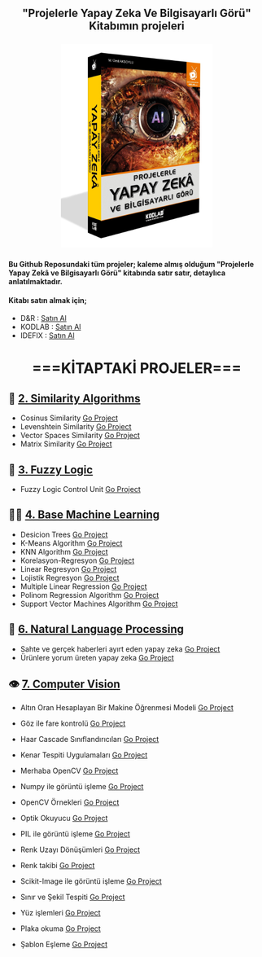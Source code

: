 <h2 align="center">"Projelerle Yapay Zeka Ve Bilgisayarlı Görü" Kitabımın projeleri </h2><h3>  

<p align="center">
  <img src="assets/book.png" alt="Projelerle Yapay Zeka Ve Bilgisayarlı Gör" height="400px"/><br>
</p>

#### Bu Github Reposundaki tüm projeler; kaleme almış olduğum "Projelerle Yapay Zekâ ve Bilgisayarlı Görü" kitabında satır satır, detaylıca anlatılmaktadır.
#### Kitabı satın almak için;

- D&R : [Satın Al](https://www.dr.com.tr/Kitap/Projelerle-Yapay-Zeka-Ve-Bilgisayarli-Goru/Egitim-Basvuru/Bilgisayar/urunno=0001940384001)
- KODLAB : [Satın Al](https://www.kodlab.com/programlama/597-projelerle-yapay-zeka-ve-bilgisayarli-goru-9786257440196.html)
- IDEFIX : [Satın Al](https://www.idefix.com/kitap/projelerle-yapay-zeka-ve-bilgisayarli-goru/egitim-basvuru/bilgisayar/urunno=0001940384001)

  
<h1 align="center">===KİTAPTAKİ PROJELER===</h1>

  
## 💭 [2. Similarity Algorithms](https://github.com/Aksoylu/KODLAB-Projects/tree/main/2.%20Similarity%20Algorithms)
- Cosinus Similarity [Go Project](https://github.com/Aksoylu/KODLAB-Projects/tree/main/2.%20Similarity%20Algorithms/Cosinus%20Similarity)
- Levenshtein Similarity [Go Project](https://github.com/Aksoylu/KODLAB-Projects/tree/main/2.%20Similarity%20Algorithms/Levenshtein%20Similarity)
- Vector Spaces Similarity [Go Project](https://github.com/Aksoylu/KODLAB-Projects/tree/main/2.%20Similarity%20Algorithms/Vector%20Spaces%20Similarity)
- Matrix Similarity [Go Project](https://github.com/Aksoylu/KODLAB-Projects/tree/main/2.%20Similarity%20Algorithms/matrix%20Similarity)

## 🧠 [3. Fuzzy Logic](https://github.com/Aksoylu/KODLAB-Projects/tree/main/3.%20Fuzzy%20Logic/Fuzzy%20Logic%20Control%20Unit)
- Fuzzy Logic Control Unit [Go Project](https://github.com/Aksoylu/KODLAB-Projects/tree/main/3.%20Fuzzy%20Logic/Fuzzy%20Logic%20Control%20Unit)

## 👨‍💻 [4. Base Machine Learning](https://github.com/Aksoylu/KODLAB-Projects/tree/main/4.%20Base%20Machine%20Learning)
- Desicion Trees [Go Project](https://github.com/Aksoylu/KODLAB-Projects/tree/main/4.%20Base%20Machine%20Learning/Desicion%20Trees)
- K-Means Algorithm [Go Project](https://github.com/Aksoylu/KODLAB-Projects/tree/main/4.%20Base%20Machine%20Learning/K-Means%20Algorithm)
- KNN Algorithm [Go Project](https://github.com/Aksoylu/KODLAB-Projects/tree/main/4.%20Base%20Machine%20Learning/KNN%20Algorithm)
- Korelasyon-Regresyon [Go Project](https://github.com/Aksoylu/KODLAB-Projects/tree/main/4.%20Base%20Machine%20Learning/Korelasyon-Regresyon)
- Linear Regresyon [Go Project](https://github.com/Aksoylu/KODLAB-Projects/tree/main/4.%20Base%20Machine%20Learning/Linear%20Regresyon)
- Lojistik Regresyon [Go Project](https://github.com/Aksoylu/KODLAB-Projects/tree/main/4.%20Base%20Machine%20Learning/Lojistik%20Regresyon)
- Multiple Linear Regression [Go Project](https://github.com/Aksoylu/KODLAB-Projects/tree/main/4.%20Base%20Machine%20Learning/Multiple%20Linear%20Regression)
- Polinom Regression Algorithm [Go Project](https://github.com/Aksoylu/KODLAB-Projects/tree/main/4.%20Base%20Machine%20Learning/PolinomRegression)
- Support Vector Machines Algorithm [Go Project](https://github.com/Aksoylu/KODLAB-Projects/tree/main/4.%20Base%20Machine%20Learning/Support%20Vector%20Machines%20Algorithm)

## 🤖 [6. Natural Language Processing](https://github.com/Aksoylu/KODLAB-Projects/tree/main/6.%20Natural%20Language%20Processing)  
- Sahte ve gerçek haberleri ayırt eden yapay zeka [Go Project](https://github.com/Aksoylu/KODLAB-Projects/tree/main/6.%20Natural%20Language%20Processing/1.Proje)
- Ürünlere yorum üreten yapay zeka [Go Project](https://github.com/Aksoylu/KODLAB-Projects/tree/main/6.%20Natural%20Language%20Processing/2.Proje)

## 👁 [7. Computer Vision](https://github.com/Aksoylu/KODLAB-Projects/tree/main/7.%20Computer%20Vision)
- Altın Oran Hesaplayan Bir Makine Öğrenmesi Modeli [Go Project](https://github.com/Aksoylu/KODLAB-Projects/tree/main/7.%20Computer%20Vision/Alt%C4%B1n%20Oran)
- Göz ile fare kontrolü [Go Project](https://github.com/Aksoylu/KODLAB-Projects/tree/main/7.%20Computer%20Vision/G%C3%B6z%20ile%20fare%20kontrol%C3%BC)
- Haar Cascade Sınıflandırıcıları [Go Project](https://github.com/Aksoylu/KODLAB-Projects/tree/main/7.%20Computer%20Vision/Haar%20Cascade%20S%C4%B1n%C4%B1fland%C4%B1r%C4%B1c%C4%B1s%C4%B1)
- Kenar Tespiti Uygulamaları [Go Project](https://github.com/Aksoylu/KODLAB-Projects/tree/main/7.%20Computer%20Vision/Kenar%20Tespiti%20Uygulamalar%C4%B1)
- Merhaba OpenCV [Go Project](https://github.com/Aksoylu/KODLAB-Projects/tree/main/7.%20Computer%20Vision/Merhaba%20OpenCV)
- Numpy ile görüntü işleme [Go Project](https://github.com/Aksoylu/KODLAB-Projects/tree/main/7.%20Computer%20Vision/Numpy%20ile%20g%C3%B6r%C3%BCnt%C3%BC%20i%C5%9Fleme)
- OpenCV Örnekleri [Go Project](https://github.com/Aksoylu/KODLAB-Projects/tree/main/7.%20Computer%20Vision/OpenCV%20%C3%96rnekleri)
- Optik Okuyucu [Go Project](https://github.com/Aksoylu/KODLAB-Projects/tree/main/7.%20Computer%20Vision/Optik%20Okuyucu)
- PIL ile görüntü işleme [Go Project](https://github.com/Aksoylu/KODLAB-Projects/tree/main/7.%20Computer%20Vision/PIL%20ile%20g%C3%B6r%C3%BCnt%C3%BC%20i%C5%9Fleme)
- Renk Uzayı Dönüşümleri [Go Project](https://github.com/Aksoylu/KODLAB-Projects/tree/main/7.%20Computer%20Vision/Renk%20Uzay%C4%B1%20D%C3%B6n%C3%BC%C5%9F%C3%BCmleri)
- Renk takibi [Go Project](https://github.com/Aksoylu/KODLAB-Projects/tree/main/7.%20Computer%20Vision/Renk%20takibi)
- Scikit-Image ile görüntü işleme [Go Project](https://github.com/Aksoylu/KODLAB-Projects/tree/main/7.%20Computer%20Vision/Scikit-Image%20ile%20g%C3%B6r%C3%BCnt%C3%BC%20i%C5%9Fleme)
  
- Sınır ve Şekil Tespiti [Go Project](https://github.com/Aksoylu/KODLAB-Projects/tree/main/7.%20Computer%20Vision/S%C4%B1n%C4%B1r%20ve%20%C5%9Eekil%20Tespiti)
- Yüz işlemleri [Go Project](https://github.com/Aksoylu/KODLAB-Projects/tree/main/7.%20Computer%20Vision/Y%C3%BCz%20i%C5%9Flemleri)
- Plaka okuma [Go Project](https://github.com/Aksoylu/KODLAB-Projects/tree/main/7.%20Computer%20Vision/plaka%20okuma)
- Şablon Eşleme [Go Project](https://github.com/Aksoylu/KODLAB-Projects/tree/main/7.%20Computer%20Vision/%C5%9Eablon%20E%C5%9Fleme)



